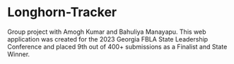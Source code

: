 # Longhorn-Tracker
Group project with Amogh Kumar and Bahuliya Manayapu. This web application was created for the 2023 Georgia FBLA State Leadership Conference and placed 9th out of 400+ submissions as a Finalist and State Winner.
